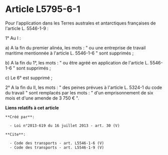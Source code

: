 # Article L5795-6-1

Pour l'application dans les Terres australes et antarctiques françaises de l'article L. 5546-1-9 : 

1° Au I : 

a) A la fin du premier alinéa, les mots : " ou une entreprise de travail maritime mentionnée à l'article L. 5546-1-6 " sont
supprimés ; 

b) A la fin du 1°, les mots : " ou être agréé en application de l'article L. 5546-1-6 " sont supprimés ; 

c) Le 6° est supprimé ; 

2° A la fin du II, les mots : " des peines prévues à l'article L. 5324-1 du code du travail " sont remplacés par les mots : "
d'un emprisonnement de six mois et d'une amende de 3 750 € ".

**Liens relatifs à cet article**

	**Créé par**:

	  - Loi n°2013-619 du 16 juillet 2013 - art. 30 (V)

	**Cite**:

	  - Code des transports - art. L5546-1-6 (V)
	  - Code des transports - art. L5546-1-9 (V)
